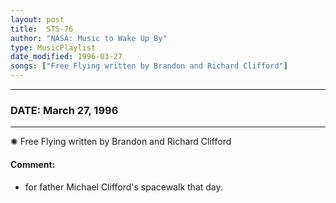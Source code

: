 ```yaml
---
layout: post
title:  STS-76
author: "NASA: Music to Wake Up By"
type: MusicPlaylist
date_modified: 1996-03-27
songs: ["Free Flying written by Brandon and Richard Clifford"]
---
```


----
### DATE: March 27, 1996
----
✺ Free Flying written by Brandon and Richard Clifford

#### Comment:
* for father Michael Clifford's spacewalk that day.



<br/>
<center>
	<a target="_blank"
	   href="https://twitter.com/intent/tweet?hashtags=Space,NASA,Playlist,NASAWakeupCalls,SpaceProgram&text={{ page.author}}, '{{ page.songs.first }}' {{ page.title }}, {{ page.date | date: '%B %d, %Y' }}. {{ site.url }}{{ page.url }}&via=nasawakeupcalls"><i class="fab fa-twitter" alt="Tweet this page" style="font-size: 1.3em;"></i></a>
	&nbsp; 	<i class="fas fa-user-astronaut" style="font-size: 1.5em;"></i> &nbsp;
    <a type="amzn" search="'Free Flying written by Brandon and Richard Clifford'" category="popular music">
    <i class="fab fa-amazon" style="font-size: 1.3em;"></i></a>
</center>
